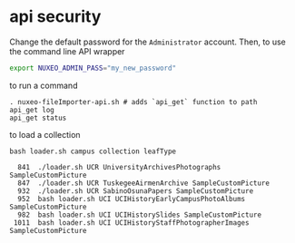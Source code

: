 # api security

Change the default password for the `Administrator` account.  Then, to use the command line API wrapper 
```bash
export NUXEO_ADMIN_PASS="my_new_password"
```

to run a command

```
. nuxeo-fileImporter-api.sh # adds `api_get` function to path
api_get log
api_get status
```

to load a collection

```
bash loader.sh campus collection leafType
```

```
  841  ./loader.sh UCR UniversityArchivesPhotographs SampleCustomPicture
  847  ./loader.sh UCR TuskegeeAirmenArchive SampleCustomPicture
  932  ./loader.sh UCR SabinoOsunaPapers SampleCustomPicture
  952  bash loader.sh UCI UCIHistoryEarlyCampusPhotoAlbums SampleCustomPicture
  982  bash loader.sh UCI UCIHistorySlides SampleCustomPicture
 1011  bash loader.sh UCI UCIHistoryStaffPhotographerImages SampleCustomPicture
```
